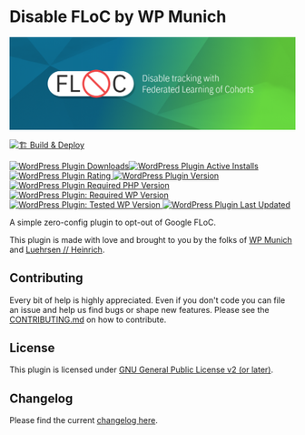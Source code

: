 # Disable FLoC by WP Munich

![Disable FLoC by WP Munich](https://raw.githubusercontent.com/luehrsenheinrich/wpm-floc/master/assets/banner-1544x500.png)

[![🏗 Build & Deploy](../../actions/workflows/main.yml/badge.svg)](../../actions/workflows/main.yml)

[![WordPress Plugin Downloads](https://img.shields.io/wordpress/plugin/dd/wpm-floc?style=for-the-badge)![WordPress Plugin Active Installs](https://img.shields.io/wordpress/plugin/installs/wpm-slug?style=for-the-badge) ![WordPress Plugin Rating](https://img.shields.io/wordpress/plugin/stars/wpm-floc?style=for-the-badge) ![WordPress Plugin Version](https://img.shields.io/wordpress/plugin/v/wpm-floc?label=version&style=for-the-badge) ![WordPress Plugin Required PHP Version](https://img.shields.io/wordpress/plugin/required-php/wpm-floc?style=for-the-badge) ![WordPress Plugin: Required WP Version](https://img.shields.io/wordpress/plugin/wp-version/wpm-floc?label=required%20wp&style=for-the-badge) ![WordPress Plugin: Tested WP Version](https://img.shields.io/wordpress/plugin/tested/wpm-floc?style=for-the-badge) ![WordPress Plugin Last Updated](https://img.shields.io/wordpress/plugin/last-updated/wpm-floc?style=for-the-badge)](https://wordpress.org/plugins/wpm-floc/)

A simple zero-config plugin to opt-out of Google FLoC.

This plugin is made with love and brought to you by the folks of [WP Munich](http://www.wp-munich.de) and [Luehrsen // Heinrich](http://www.luehrsen-heinrich.de).

## Contributing

Every bit of help is highly appreciated. Even if you don't code you can file an issue and help us find bugs or shape new features. Please see the [CONTRIBUTING.md](./CONTRIBUTING.md) on how to contribute.

## License

This plugin is licensed under [GNU General Public License v2 (or later)](./LICENSE.md).

## Changelog

Please find the current [changelog here](./../../releases).
